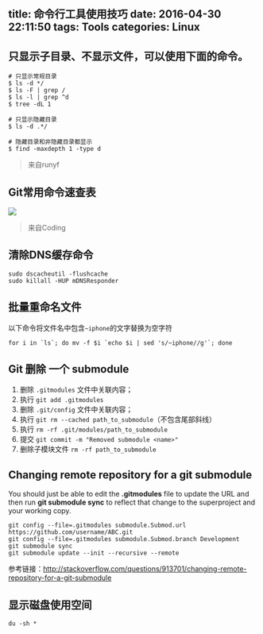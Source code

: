 title: 命令行工具使用技巧
date: 2016-04-30 22:11:50
tags: Tools
categories: Linux
---
## 只显示子目录、不显示文件，可以使用下面的命令。
```
# 只显示常规目录
$ ls -d */
$ ls -F | grep /
$ ls -l | grep ^d
$ tree -dL 1

# 只显示隐藏目录
$ ls -d .*/

# 隐藏目录和非隐藏目录都显示
$ find -maxdepth 1 -type d
```
> 来自runyf

## Git常用命令速查表

![](https://dn-coding-net-production-pp.qbox.me/100e4dc6-0317-409f-9ff9-935890315137.jpg)
> 来自Coding

## 清除DNS缓存命令
```
sudo dscacheutil -flushcache
sudo killall -HUP mDNSResponder
```

## 批量重命名文件

以下命令将文件名中包含`~iphone`的文字替换为空字符

```
for i in `ls`; do mv -f $i `echo $i | sed 's/~iphone//g'`; done
```

## Git 删除 一个 submodule


1. 删除 `.gitmodules` 文件中关联内容；
2. 执行 `git add .gitmodules`
3. 删除 `.git/config` 文件中关联内容；
4. 执行 `git rm --cached path_to_submodule`（不包含尾部斜线）
5. 执行 `rm -rf .git/modules/path_to_submodule`
6. 提交 `git commit -m "Removed submodule <name>"`
7. 删除子模块文件 `rm -rf path_to_submodule`

## Changing remote repository for a git submodule 

You should just be able to edit the **.gitmodules** file to update the URL and then run **git submodule sync** to reflect that change to the superproject and your working copy.

```
git config --file=.gitmodules submodule.Submod.url https://github.com/username/ABC.git
git config --file=.gitmodules submodule.Submod.branch Development
git submodule sync
git submodule update --init --recursive --remote
```

参考链接：<http://stackoverflow.com/questions/913701/changing-remote-repository-for-a-git-submodule>

## 显示磁盘使用空间

```
du -sh *
```
